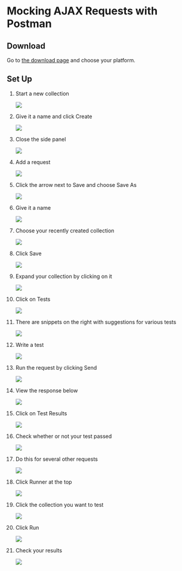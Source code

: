 # Mocking AJAX Requests with Postman

## Download

Go to [the download page](https://www.getpostman.com/apps) and choose your platform.

## Set Up

1. Start a new collection

    ![](https://i.imgur.com/wCKq7VK.png)

1. Give it a name and click Create

    ![](https://i.imgur.com/tg672TB.png)

1. Close the side panel

    ![](https://i.imgur.com/GmQORB4.png)

1. Add a request

    ![](https://i.imgur.com/boIlxGl.png)

1. Click the arrow next to Save and choose Save As

    ![](https://i.imgur.com/KwJaQoE.png)

1. Give it a name

    ![](https://i.imgur.com/O2kwqie.png)

1. Choose your recently created collection

    ![](https://i.imgur.com/AoIh5No.png)

1. Click Save

    ![](https://i.imgur.com/iGA5OXS.png)

1. Expand your collection by clicking on it

    ![](https://i.imgur.com/prPSDsz.png)

1. Click on Tests

    ![](https://i.imgur.com/3ItpvBp.png)

1. There are snippets on the right with suggestions for various tests

    ![](https://i.imgur.com/GXGBVrs.png)

1. Write a test

    ![](https://i.imgur.com/wxzWMPN.png)

1. Run the request by clicking Send

    ![](https://i.imgur.com/ctgy0jn.png)

1. View the response below

    ![](https://i.imgur.com/zlmYB4r.png)

1. Click on Test Results

    ![](https://i.imgur.com/WhJCPQi.png)

1. Check whether or not your test passed

    ![](https://i.imgur.com/oaetWbS.png)

1. Do this for several other requests

    ![](https://i.imgur.com/ubPLxWU.png)

1. Click Runner at the top

    ![](https://i.imgur.com/kcqrkbT.png)

1. Click the collection you want to test

    ![](https://i.imgur.com/s8hKDg8.png)

1. Click Run

    ![](https://i.imgur.com/COXnV7s.png)

1. Check your results

    ![](https://i.imgur.com/okVdT5Z.png)
